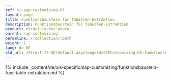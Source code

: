 ```yaml
---
ref: xi-sap-customizing-01
layout: page
title: Funktionsbaustein für Tabellen-Extraktion
description: Funktionsbaustein für Tabellen-Extraktion
product: xtract-is-for-azure
parent: sap-customizing
permalink: /:collection/:path
weight: 1
lang: de_DE
old_url: /Xtract-IS-DE/default.aspx?pageid=SAPCustomizing-DE:funktionsbaustein-fuer-table-komprimierung	
---
```

{% include _content/de/xis-specific/sap-customizing/funktionsbaustein-fuer-table-extraktion.md %}
